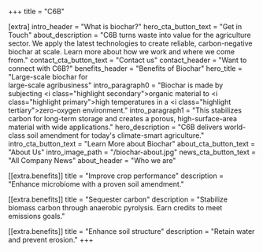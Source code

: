 +++
title = "C6B"

[extra]
intro_header = "What is biochar?"
hero_cta_button_text = "Get in Touch"
about_description = "C6B turns waste into value for the agriculture sector. We apply the latest technologies to create reliable, carbon-negative biochar at scale. Learn more about how we work and where we come from."
contact_cta_button_text = "Contact us"
contact_header = "Want to connect with C6B?"
benefits_header = "Benefits of Biochar"
hero_title = "Large-scale biochar for<br/>large-scale agribusiness"
intro_paragraph0 = "Biochar is made by subjecting <i class=\"highlight secondary\">organic material</i> to <i class=\"highlight primary\">high temperatures</i> in a <i class=\"highlight tertiary\">zero-oxygen environment</i>."
intro_paragraph1 = "This stabilizes carbon for long-term storage and creates a porous, high-surface-area material with wide applications."
hero_description = "C6B delivers world-class soil amendment for today's climate-smart agriculture."
intro_cta_button_text = "Learn More about Biochar"
about_cta_button_text = "About Us"
intro_image_path = "/biochar-about.jpg"
news_cta_button_text = "All Company News"
about_header = "Who we are"

[[extra.benefits]]
title = "Improve crop performance"
description = "Enhance microbiome with a proven soil amendment."

[[extra.benefits]]
title = "Sequester carbon"
description = "Stabilize biomass carbon through anaerobic pyrolysis. Earn credits to meet emissions goals."

[[extra.benefits]]
title = "Enhance soil structure"
description = "Retain water and prevent erosion."
+++
